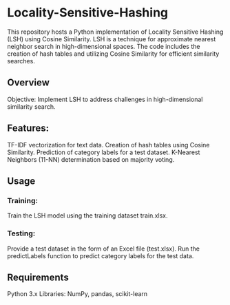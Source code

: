 # Locality-Sensitive-Hashing
This repository hosts a Python implementation of Locality Sensitive Hashing (LSH) using Cosine Similarity. LSH is a technique for approximate nearest neighbor search in high-dimensional spaces. The code includes the creation of hash tables and utilizing Cosine Similarity for efficient similarity searches. 


## Overview
Objective: Implement LSH to address challenges in high-dimensional similarity search.
## Features:
TF-IDF vectorization for text data.
Creation of hash tables using Cosine Similarity.
Prediction of category labels for a test dataset.
K-Nearest Neighbors (11-NN) determination based on majority voting.
## Usage
### Training:

Train the LSH model using the training dataset train.xlsx.
### Testing:

Provide a test dataset in the form of an Excel file (test.xlsx).
Run the predictLabels function to predict category labels for the test data.


## Requirements
Python 3.x
Libraries: NumPy, pandas, scikit-learn
